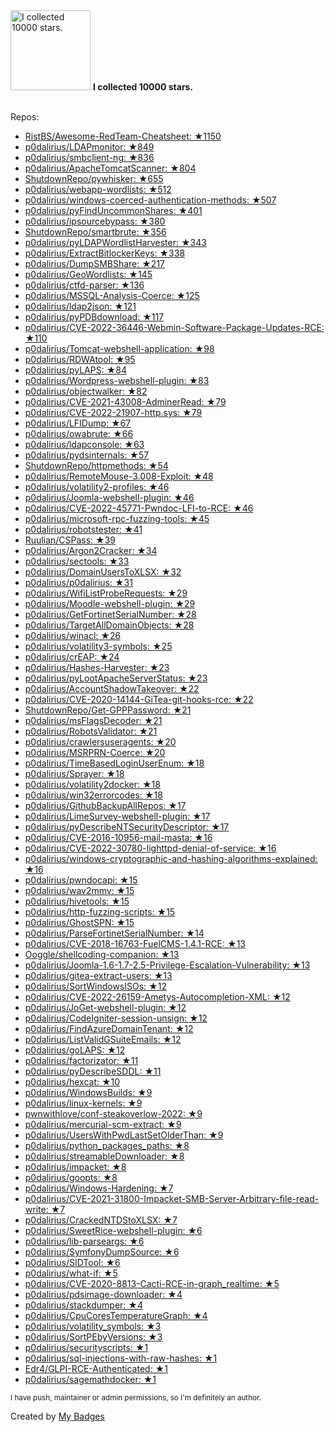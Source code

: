 <img src="https://my-badges.github.io/my-badges/stars-10000.png" alt="I collected 10000 stars." title="I collected 10000 stars." width="128">
<strong>I collected 10000 stars.</strong>
<br><br>

Repos:

* <a href="https://github.com/RistBS/Awesome-RedTeam-Cheatsheet">RistBS/Awesome-RedTeam-Cheatsheet: ★1150</a>
* <a href="https://github.com/p0dalirius/LDAPmonitor">p0dalirius/LDAPmonitor: ★849</a>
* <a href="https://github.com/p0dalirius/smbclient-ng">p0dalirius/smbclient-ng: ★836</a>
* <a href="https://github.com/p0dalirius/ApacheTomcatScanner">p0dalirius/ApacheTomcatScanner: ★804</a>
* <a href="https://github.com/ShutdownRepo/pywhisker">ShutdownRepo/pywhisker: ★655</a>
* <a href="https://github.com/p0dalirius/webapp-wordlists">p0dalirius/webapp-wordlists: ★512</a>
* <a href="https://github.com/p0dalirius/windows-coerced-authentication-methods">p0dalirius/windows-coerced-authentication-methods: ★507</a>
* <a href="https://github.com/p0dalirius/pyFindUncommonShares">p0dalirius/pyFindUncommonShares: ★401</a>
* <a href="https://github.com/p0dalirius/ipsourcebypass">p0dalirius/ipsourcebypass: ★380</a>
* <a href="https://github.com/ShutdownRepo/smartbrute">ShutdownRepo/smartbrute: ★356</a>
* <a href="https://github.com/p0dalirius/pyLDAPWordlistHarvester">p0dalirius/pyLDAPWordlistHarvester: ★343</a>
* <a href="https://github.com/p0dalirius/ExtractBitlockerKeys">p0dalirius/ExtractBitlockerKeys: ★338</a>
* <a href="https://github.com/p0dalirius/DumpSMBShare">p0dalirius/DumpSMBShare: ★217</a>
* <a href="https://github.com/p0dalirius/GeoWordlists">p0dalirius/GeoWordlists: ★145</a>
* <a href="https://github.com/p0dalirius/ctfd-parser">p0dalirius/ctfd-parser: ★136</a>
* <a href="https://github.com/p0dalirius/MSSQL-Analysis-Coerce">p0dalirius/MSSQL-Analysis-Coerce: ★125</a>
* <a href="https://github.com/p0dalirius/ldap2json">p0dalirius/ldap2json: ★121</a>
* <a href="https://github.com/p0dalirius/pyPDBdownload">p0dalirius/pyPDBdownload: ★117</a>
* <a href="https://github.com/p0dalirius/CVE-2022-36446-Webmin-Software-Package-Updates-RCE">p0dalirius/CVE-2022-36446-Webmin-Software-Package-Updates-RCE: ★110</a>
* <a href="https://github.com/p0dalirius/Tomcat-webshell-application">p0dalirius/Tomcat-webshell-application: ★98</a>
* <a href="https://github.com/p0dalirius/RDWAtool">p0dalirius/RDWAtool: ★95</a>
* <a href="https://github.com/p0dalirius/pyLAPS">p0dalirius/pyLAPS: ★84</a>
* <a href="https://github.com/p0dalirius/Wordpress-webshell-plugin">p0dalirius/Wordpress-webshell-plugin: ★83</a>
* <a href="https://github.com/p0dalirius/objectwalker">p0dalirius/objectwalker: ★82</a>
* <a href="https://github.com/p0dalirius/CVE-2021-43008-AdminerRead">p0dalirius/CVE-2021-43008-AdminerRead: ★79</a>
* <a href="https://github.com/p0dalirius/CVE-2022-21907-http.sys">p0dalirius/CVE-2022-21907-http.sys: ★79</a>
* <a href="https://github.com/p0dalirius/LFIDump">p0dalirius/LFIDump: ★67</a>
* <a href="https://github.com/p0dalirius/owabrute">p0dalirius/owabrute: ★66</a>
* <a href="https://github.com/p0dalirius/ldapconsole">p0dalirius/ldapconsole: ★63</a>
* <a href="https://github.com/p0dalirius/pydsinternals">p0dalirius/pydsinternals: ★57</a>
* <a href="https://github.com/ShutdownRepo/httpmethods">ShutdownRepo/httpmethods: ★54</a>
* <a href="https://github.com/p0dalirius/RemoteMouse-3.008-Exploit">p0dalirius/RemoteMouse-3.008-Exploit: ★48</a>
* <a href="https://github.com/p0dalirius/volatility2-profiles">p0dalirius/volatility2-profiles: ★46</a>
* <a href="https://github.com/p0dalirius/Joomla-webshell-plugin">p0dalirius/Joomla-webshell-plugin: ★46</a>
* <a href="https://github.com/p0dalirius/CVE-2022-45771-Pwndoc-LFI-to-RCE">p0dalirius/CVE-2022-45771-Pwndoc-LFI-to-RCE: ★46</a>
* <a href="https://github.com/p0dalirius/microsoft-rpc-fuzzing-tools">p0dalirius/microsoft-rpc-fuzzing-tools: ★45</a>
* <a href="https://github.com/p0dalirius/robotstester">p0dalirius/robotstester: ★41</a>
* <a href="https://github.com/Ruulian/CSPass">Ruulian/CSPass: ★39</a>
* <a href="https://github.com/p0dalirius/Argon2Cracker">p0dalirius/Argon2Cracker: ★34</a>
* <a href="https://github.com/p0dalirius/sectools">p0dalirius/sectools: ★33</a>
* <a href="https://github.com/p0dalirius/DomainUsersToXLSX">p0dalirius/DomainUsersToXLSX: ★32</a>
* <a href="https://github.com/p0dalirius/p0dalirius">p0dalirius/p0dalirius: ★31</a>
* <a href="https://github.com/p0dalirius/WifiListProbeRequests">p0dalirius/WifiListProbeRequests: ★29</a>
* <a href="https://github.com/p0dalirius/Moodle-webshell-plugin">p0dalirius/Moodle-webshell-plugin: ★29</a>
* <a href="https://github.com/p0dalirius/GetFortinetSerialNumber">p0dalirius/GetFortinetSerialNumber: ★28</a>
* <a href="https://github.com/p0dalirius/TargetAllDomainObjects">p0dalirius/TargetAllDomainObjects: ★28</a>
* <a href="https://github.com/p0dalirius/winacl">p0dalirius/winacl: ★26</a>
* <a href="https://github.com/p0dalirius/volatility3-symbols">p0dalirius/volatility3-symbols: ★25</a>
* <a href="https://github.com/p0dalirius/crEAP">p0dalirius/crEAP: ★24</a>
* <a href="https://github.com/p0dalirius/Hashes-Harvester">p0dalirius/Hashes-Harvester: ★23</a>
* <a href="https://github.com/p0dalirius/pyLootApacheServerStatus">p0dalirius/pyLootApacheServerStatus: ★23</a>
* <a href="https://github.com/p0dalirius/AccountShadowTakeover">p0dalirius/AccountShadowTakeover: ★22</a>
* <a href="https://github.com/p0dalirius/CVE-2020-14144-GiTea-git-hooks-rce">p0dalirius/CVE-2020-14144-GiTea-git-hooks-rce: ★22</a>
* <a href="https://github.com/ShutdownRepo/Get-GPPPassword">ShutdownRepo/Get-GPPPassword: ★21</a>
* <a href="https://github.com/p0dalirius/msFlagsDecoder">p0dalirius/msFlagsDecoder: ★21</a>
* <a href="https://github.com/p0dalirius/RobotsValidator">p0dalirius/RobotsValidator: ★21</a>
* <a href="https://github.com/p0dalirius/crawlersuseragents">p0dalirius/crawlersuseragents: ★20</a>
* <a href="https://github.com/p0dalirius/MSRPRN-Coerce">p0dalirius/MSRPRN-Coerce: ★20</a>
* <a href="https://github.com/p0dalirius/TimeBasedLoginUserEnum">p0dalirius/TimeBasedLoginUserEnum: ★18</a>
* <a href="https://github.com/p0dalirius/Sprayer">p0dalirius/Sprayer: ★18</a>
* <a href="https://github.com/p0dalirius/volatility2docker">p0dalirius/volatility2docker: ★18</a>
* <a href="https://github.com/p0dalirius/win32errorcodes">p0dalirius/win32errorcodes: ★18</a>
* <a href="https://github.com/p0dalirius/GithubBackupAllRepos">p0dalirius/GithubBackupAllRepos: ★17</a>
* <a href="https://github.com/p0dalirius/LimeSurvey-webshell-plugin">p0dalirius/LimeSurvey-webshell-plugin: ★17</a>
* <a href="https://github.com/p0dalirius/pyDescribeNTSecurityDescriptor">p0dalirius/pyDescribeNTSecurityDescriptor: ★17</a>
* <a href="https://github.com/p0dalirius/CVE-2016-10956-mail-masta">p0dalirius/CVE-2016-10956-mail-masta: ★16</a>
* <a href="https://github.com/p0dalirius/CVE-2022-30780-lighttpd-denial-of-service">p0dalirius/CVE-2022-30780-lighttpd-denial-of-service: ★16</a>
* <a href="https://github.com/p0dalirius/windows-cryptographic-and-hashing-algorithms-explained">p0dalirius/windows-cryptographic-and-hashing-algorithms-explained: ★16</a>
* <a href="https://github.com/p0dalirius/pwndocapi">p0dalirius/pwndocapi: ★15</a>
* <a href="https://github.com/p0dalirius/wav2mmv">p0dalirius/wav2mmv: ★15</a>
* <a href="https://github.com/p0dalirius/hivetools">p0dalirius/hivetools: ★15</a>
* <a href="https://github.com/p0dalirius/http-fuzzing-scripts">p0dalirius/http-fuzzing-scripts: ★15</a>
* <a href="https://github.com/p0dalirius/GhostSPN">p0dalirius/GhostSPN: ★15</a>
* <a href="https://github.com/p0dalirius/ParseFortinetSerialNumber">p0dalirius/ParseFortinetSerialNumber: ★14</a>
* <a href="https://github.com/p0dalirius/CVE-2018-16763-FuelCMS-1.4.1-RCE">p0dalirius/CVE-2018-16763-FuelCMS-1.4.1-RCE: ★13</a>
* <a href="https://github.com/Ooggle/shellcoding-companion">Ooggle/shellcoding-companion: ★13</a>
* <a href="https://github.com/p0dalirius/Joomla-1.6-1.7-2.5-Privilege-Escalation-Vulnerability">p0dalirius/Joomla-1.6-1.7-2.5-Privilege-Escalation-Vulnerability: ★13</a>
* <a href="https://github.com/p0dalirius/gitea-extract-users">p0dalirius/gitea-extract-users: ★13</a>
* <a href="https://github.com/p0dalirius/SortWindowsISOs">p0dalirius/SortWindowsISOs: ★12</a>
* <a href="https://github.com/p0dalirius/CVE-2022-26159-Ametys-Autocompletion-XML">p0dalirius/CVE-2022-26159-Ametys-Autocompletion-XML: ★12</a>
* <a href="https://github.com/p0dalirius/JoGet-webshell-plugin">p0dalirius/JoGet-webshell-plugin: ★12</a>
* <a href="https://github.com/p0dalirius/CodeIgniter-session-unsign">p0dalirius/CodeIgniter-session-unsign: ★12</a>
* <a href="https://github.com/p0dalirius/FindAzureDomainTenant">p0dalirius/FindAzureDomainTenant: ★12</a>
* <a href="https://github.com/p0dalirius/ListValidGSuiteEmails">p0dalirius/ListValidGSuiteEmails: ★12</a>
* <a href="https://github.com/p0dalirius/goLAPS">p0dalirius/goLAPS: ★12</a>
* <a href="https://github.com/p0dalirius/factorizator">p0dalirius/factorizator: ★11</a>
* <a href="https://github.com/p0dalirius/pyDescribeSDDL">p0dalirius/pyDescribeSDDL: ★11</a>
* <a href="https://github.com/p0dalirius/hexcat">p0dalirius/hexcat: ★10</a>
* <a href="https://github.com/p0dalirius/WindowsBuilds">p0dalirius/WindowsBuilds: ★9</a>
* <a href="https://github.com/p0dalirius/linux-kernels">p0dalirius/linux-kernels: ★9</a>
* <a href="https://github.com/pwnwithlove/conf-steakoverlow-2022">pwnwithlove/conf-steakoverlow-2022: ★9</a>
* <a href="https://github.com/p0dalirius/mercurial-scm-extract">p0dalirius/mercurial-scm-extract: ★9</a>
* <a href="https://github.com/p0dalirius/UsersWithPwdLastSetOlderThan">p0dalirius/UsersWithPwdLastSetOlderThan: ★9</a>
* <a href="https://github.com/p0dalirius/python_packages_paths">p0dalirius/python_packages_paths: ★8</a>
* <a href="https://github.com/p0dalirius/streamableDownloader">p0dalirius/streamableDownloader: ★8</a>
* <a href="https://github.com/p0dalirius/impacket">p0dalirius/impacket: ★8</a>
* <a href="https://github.com/p0dalirius/goopts">p0dalirius/goopts: ★8</a>
* <a href="https://github.com/p0dalirius/Windows-Hardening">p0dalirius/Windows-Hardening: ★7</a>
* <a href="https://github.com/p0dalirius/CVE-2021-31800-Impacket-SMB-Server-Arbitrary-file-read-write">p0dalirius/CVE-2021-31800-Impacket-SMB-Server-Arbitrary-file-read-write: ★7</a>
* <a href="https://github.com/p0dalirius/CrackedNTDStoXLSX">p0dalirius/CrackedNTDStoXLSX: ★7</a>
* <a href="https://github.com/p0dalirius/SweetRice-webshell-plugin">p0dalirius/SweetRice-webshell-plugin: ★6</a>
* <a href="https://github.com/p0dalirius/lib-parseargs">p0dalirius/lib-parseargs: ★6</a>
* <a href="https://github.com/p0dalirius/SymfonyDumpSource">p0dalirius/SymfonyDumpSource: ★6</a>
* <a href="https://github.com/p0dalirius/SIDTool">p0dalirius/SIDTool: ★6</a>
* <a href="https://github.com/p0dalirius/what-if">p0dalirius/what-if: ★5</a>
* <a href="https://github.com/p0dalirius/CVE-2020-8813-Cacti-RCE-in-graph_realtime">p0dalirius/CVE-2020-8813-Cacti-RCE-in-graph_realtime: ★5</a>
* <a href="https://github.com/p0dalirius/pdsimage-downloader">p0dalirius/pdsimage-downloader: ★4</a>
* <a href="https://github.com/p0dalirius/stackdumper">p0dalirius/stackdumper: ★4</a>
* <a href="https://github.com/p0dalirius/CpuCoresTemperatureGraph">p0dalirius/CpuCoresTemperatureGraph: ★4</a>
* <a href="https://github.com/p0dalirius/volatility_symbols">p0dalirius/volatility_symbols: ★3</a>
* <a href="https://github.com/p0dalirius/SortPEbyVersions">p0dalirius/SortPEbyVersions: ★3</a>
* <a href="https://github.com/p0dalirius/securityscripts">p0dalirius/securityscripts: ★1</a>
* <a href="https://github.com/p0dalirius/sql-injections-with-raw-hashes">p0dalirius/sql-injections-with-raw-hashes: ★1</a>
* <a href="https://github.com/Edr4/GLPI-RCE-Authenticated">Edr4/GLPI-RCE-Authenticated: ★1</a>
* <a href="https://github.com/p0dalirius/sagemathdocker">p0dalirius/sagemathdocker: ★1</a>

<sup>I have push, maintainer or admin permissions, so I'm definitely an author.<sup>



Created by <a href="https://github.com/my-badges/my-badges">My Badges</a>